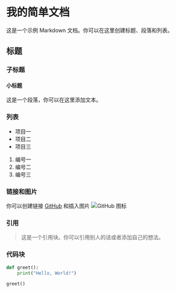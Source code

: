 # 我的简单文档

这是一个示例 Markdown 文档。你可以在这里创建标题、段落和列表。

## 标题

### 子标题

#### 小标题

这是一个段落，你可以在这里添加文本。

### 列表

- 项目一
- 项目二
- 项目三

1. 编号一
2. 编号二
3. 编号三

### 链接和图片

你可以创建链接 [GitHub](https://github.com/) 和插入图片 ![GitHub 图标](https://github.githubassets.com/images/modules/logos_page/GitHub-Mark.png)

### 引用

> 这是一个引用块。你可以引用别人的话或者添加自己的想法。

### 代码块

```python
def greet():
    print("Hello, World!")

greet()
